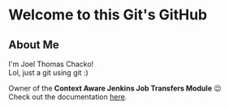 # Welcome to this Git's GitHub

## About Me

I'm Joel Thomas Chacko!  
Lol, just a git using git :)

Owner of the **Context Aware Jenkins Job Transfers Module** 😉  
Check out the documentation [here](https://context-aware-jenkins-transfers-documentation.readthedocs.io/en/latest/index.html#).
